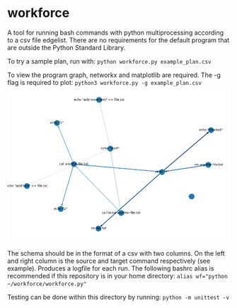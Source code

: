 # workforce
A tool for running bash commands with python multiprocessing according to a csv file edgelist. There are no requirements for the default program that are outside the Python Standard Library.

To try a sample plan, run with:
`python workforce.py example_plan.csv`

To view the program graph, networkx and matplotlib are required. The -g flag is required to plot:
`python3 workforce.py -g example_plan.csv`
![Graph](example_instructions.csv.png)

The schema should be in the format of a csv with two columns. On the left and right column is the source and target command respectively (see example). Produces a logfile for each run. The following bashrc alias is recommended if this repository is in your home directory:
`alias wf="python ~/workforce/workforce.py"`

Testing can be done within this directory by running:
`python -m unittest -v`
